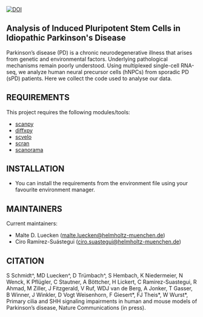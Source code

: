 [![DOI](https://zenodo.org/badge/229279478.svg)](https://zenodo.org/badge/latestdoi/229279478)


Analysis of Induced Pluripotent Stem Cells in Idiopathic Parkinson's Disease
------------

Parkinson’s disease (PD) is a chronic neurodegenerative illness that arises from genetic and environmental factors. Underlying pathological mechanisms remain poorly understood. Using multiplexed single-cell RNA-seq, we analyze human neural precursor cells (hNPCs) from sporadic PD (sPD) patients. Here we collect the code used to analyse our data.

REQUIREMENTS
------------

This project requires the following modules/tools:

* [scanpy](https://scanpy.readthedocs.io/)
* [diffxpy](https://diffxpy.readthedocs.io/)
* [scvelo](https://scvelo.readthedocs.io/)
* [scran](https://bioconductor.org/packages/release/bioc/html/scran.html)
* [scanorama](https://github.com/brianhie/scanorama)

INSTALLATION
------------

* You can install the requirements from the environment file using your favourite environment manager.

MAINTAINERS
-----------

Current maintainers:
* ‪Malte D. Luecken (malte.luecken@helmholtz-muenchen.de)
* Ciro Ramírez-Suástegui (ciro.suastegui@helmholtz-muenchen.de)

CITATION
-----------
S Schmidt^, MD Luecken^, D Trümbach^, S Hembach, K Niedermeier, N Wenck, K Pflügler, C Stautner, A Böttcher, H Lickert, C Ramirez-Suastegui, R Ahmad, M Ziller, J Fitzgerald, V Ruf, WDJ van de Berg, A Jonker, T Gasser, B Winner, J Winkler, D Vogt Weisenhorn, F Giesert*, FJ Theis*, W Wurst*, Primary cilia and SHH signaling impairments in human and mouse models of Parkinson’s disease, Nature Communications (in press).
